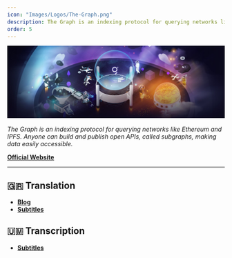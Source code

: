 ```yaml
---
icon: "Images/Logos/The-Graph.png"
description: The Graph is an indexing protocol for querying networks like Ethereum and IPFS. Anyone can build and publish open APIs, called subgraphs, making data easily accessible.
order: 5
---
```


![](../Images/Covers/The-Graph.png)

_The Graph is an indexing protocol for querying networks like Ethereum and IPFS. Anyone can build and publish open APIs, called subgraphs, making data easily accessible._

[**Official Website**](https://thegraph.com/en/)

---

## 🇬🇷 Translation

- [**Blog**](https://www.thegraph.gr/)
- [**Subtitles**](https://www.youtube.com/channel/UCNfxUmhmBRpoghLNyzKjbLw)

## 🇺🇲️ Transcription

- [**Subtitles**](https://www.youtube.com/channel/UCNfxUmhmBRpoghLNyzKjbLw)


